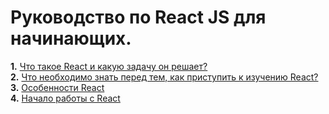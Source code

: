 # Руководство по React JS для начинающих.
**1.** [Что такое React и какую задачу он решает?](https://github.com/Mavludin/reactjs-tutorial/blob/main/topics/what-is-react.md)  
**2.** [Что необходимо знать перед тем, как приступить к изучению React?](https://github.com/Mavludin/reactjs-tutorial/blob/main/topics/what-to-know.md)  
**3.** [Особенности React](https://github.com/Mavludin/reactjs-tutorial/blob/main/topics/react-features.md)  
**4.** [Начало работы с React](https://github.com/Mavludin/reactjs-tutorial/blob/main/topics/getting-started.md/)  
